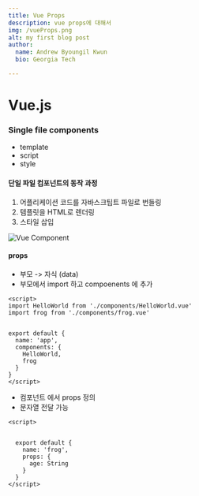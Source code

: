 ```yaml
---
title: Vue Props
description: vue props에 대해서
img: /vueProps.png
alt: my first blog post
author:
  name: Andrew Byoungil Kwun
  bio: Georgia Tech

---
```


# Vue.js
### Single file components
- template
- script
- style

#### 단일 파일 컴포넌트의 동작 과정
1. 어플리케이션 코드를 자바스크팁트 파일로 번들링
2. 템플릿을 HTML로 렌더링
3. 스타일 삽입

![Vue Component](img/vueComponent.png)

#### props
- 부모 -> 자식 (data)
- 부모에서 import 하고 compoenents 에 추가
```
<script>
import HelloWorld from './components/HelloWorld.vue'
import frog from './components/frog.vue'


export default {
  name: 'app',
  components: {
    HelloWorld,
    frog
  }
}
</script>
```
- 컴포넌트 에서 props 정의
- 문자열 전달 가능
```
<script>


  export default {
    name: 'frog',
    props: {
      age: String
    }
  }
</script>
```
